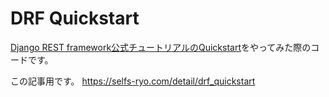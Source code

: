 # DRF Quickstart

[Django REST framework公式チュートリアルのQuickstart](https://www.django-rest-framework.org/tutorial/quickstart/)をやってみた際のコードです。

この記事用です。
https://selfs-ryo.com/detail/drf_quickstart

